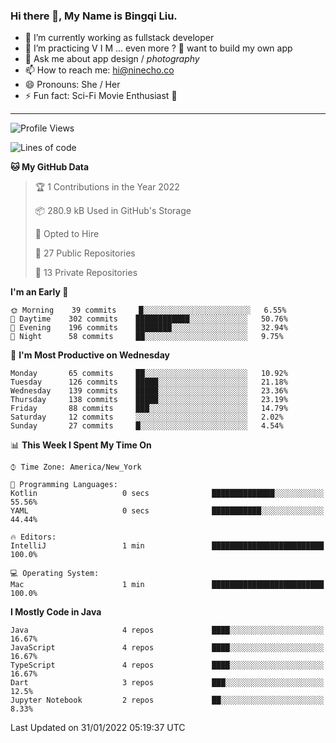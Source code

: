 ### Hi there 👋, My Name is Bingqi Liu.

- 🔭 I’m currently working as fullstack developer
- 🌱 I’m practicing V I M ... even more ? 🤨 want to build my own app
- 💬 Ask me about app design / *photography*
- 📫 How to reach me: hi@ninecho.co
- 😄 Pronouns: She / Her
- ⚡ Fun fact: Sci-Fi Movie Enthusiast 🚀

---

<!--START_SECTION:waka-->
![Profile Views](http://img.shields.io/badge/Profile%20Views-0-blue)

![Lines of code](https://img.shields.io/badge/From%20Hello%20World%20I%27ve%20Written-825%20Thousand%20lines%20of%20code-blue)

**🐱 My GitHub Data** 

> 🏆 1 Contributions in the Year 2022
 > 
> 📦 280.9 kB Used in GitHub's Storage 
 > 
> 💼 Opted to Hire
 > 
> 📜 27 Public Repositories 
 > 
> 🔑 13 Private Repositories  
 > 
**I'm an Early 🐤** 

```text
🌞 Morning    39 commits     █░░░░░░░░░░░░░░░░░░░░░░░░   6.55% 
🌆 Daytime    302 commits    ████████████░░░░░░░░░░░░░   50.76% 
🌃 Evening    196 commits    ████████░░░░░░░░░░░░░░░░░   32.94% 
🌙 Night      58 commits     ██░░░░░░░░░░░░░░░░░░░░░░░   9.75%

```
📅 **I'm Most Productive on Wednesday** 

```text
Monday       65 commits     ██░░░░░░░░░░░░░░░░░░░░░░░   10.92% 
Tuesday      126 commits    █████░░░░░░░░░░░░░░░░░░░░   21.18% 
Wednesday    139 commits    █████░░░░░░░░░░░░░░░░░░░░   23.36% 
Thursday     138 commits    █████░░░░░░░░░░░░░░░░░░░░   23.19% 
Friday       88 commits     ███░░░░░░░░░░░░░░░░░░░░░░   14.79% 
Saturday     12 commits     ░░░░░░░░░░░░░░░░░░░░░░░░░   2.02% 
Sunday       27 commits     █░░░░░░░░░░░░░░░░░░░░░░░░   4.54%

```


📊 **This Week I Spent My Time On** 

```text
⌚︎ Time Zone: America/New_York

💬 Programming Languages: 
Kotlin                   0 secs              ██████████████░░░░░░░░░░░   55.56% 
YAML                     0 secs              ███████████░░░░░░░░░░░░░░   44.44%

🔥 Editors: 
IntelliJ                 1 min               █████████████████████████   100.0%

💻 Operating System: 
Mac                      1 min               █████████████████████████   100.0%

```

**I Mostly Code in Java** 

```text
Java                     4 repos             ████░░░░░░░░░░░░░░░░░░░░░   16.67% 
JavaScript               4 repos             ████░░░░░░░░░░░░░░░░░░░░░   16.67% 
TypeScript               4 repos             ████░░░░░░░░░░░░░░░░░░░░░   16.67% 
Dart                     3 repos             ███░░░░░░░░░░░░░░░░░░░░░░   12.5% 
Jupyter Notebook         2 repos             ██░░░░░░░░░░░░░░░░░░░░░░░   8.33%

```



 Last Updated on 31/01/2022 05:19:37 UTC
<!--END_SECTION:waka-->
